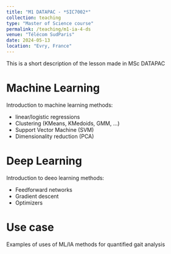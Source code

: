 ```yaml
---
title: "M1 DATAPAC - *SIC7002*"
collection: teaching
type: "Master of Science course"
permalink: /teaching/m1-ia-4-ds
venue: "Télécom SudParis"
date: 2024-05-13
location: "Evry, France"
---
```


This is a short description of the lesson made in MSc DATAPAC

Machine Learning
======
Introduction to machine learning methods:
- linear/logistic regressions
- Clustering (KMeans, KMedoids, GMM, ...)
- Support Vector Machine (SVM)
- Dimensionality reduction (PCA)

Deep Learning
======
Introduction to deeo learning methods:
- Feedforward networks
- Gradient descent
- Optimizers

Use case
======
Examples of uses of ML/IA methods for quantified gait analysis
